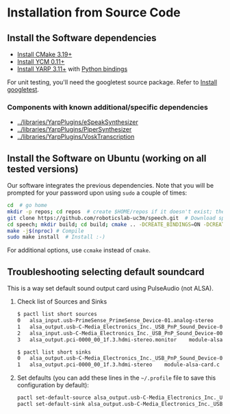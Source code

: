 # Installation from Source Code

## Install the Software dependencies

- [Install CMake 3.19+](https://github.com/roboticslab-uc3m/installation-guides/blob/master/docs/install-cmake.md)
- [Install YCM 0.11+](https://github.com/roboticslab-uc3m/installation-guides/blob/master/docs/install-ycm.md)
- [Install YARP 3.11+](https://github.com/roboticslab-uc3m/installation-guides/blob/master/docs/install-yarp.md)
with [Python bindings](https://github.com/roboticslab-uc3m/installation-guides/blob/master/docs/install-yarp.md#install-python-bindings)

For unit testing, you'll need the googletest source package. Refer to [Install googletest](https://github.com/roboticslab-uc3m/installation-guides/blob/master/docs/install-googletest.md/).

### Components with known additional/specific dependencies

- [../libraries/YarpPlugins/eSpeakSynthesizer](../libraries/YarpPlugins/eSpeakSynthesizer#requirements)
- [../libraries/YarpPlugins/PiperSynthesizer](../libraries/YarpPlugins/PiperSynthesizer#requirements)
- [../libraries/YarpPlugins/VoskTranscription](../libraries/YarpPlugins/VoskTranscription#requirements)

## Install the Software on Ubuntu (working on all tested versions)

Our software integrates the previous dependencies. Note that you will be prompted for your password upon using `sudo` a couple of times:

```bash
cd  # go home
mkdir -p repos; cd repos  # create $HOME/repos if it doesn't exist; then, enter it
git clone https://github.com/roboticslab-uc3m/speech.git  # Download speech software from the repository
cd speech; mkdir build; cd build; cmake .. -DCREATE_BINDINGS=ON -DCREATE_BINDINGS_PYTHON=ON  # Configure the speech software
make -j$(nproc) # Compile
sudo make install  # Install :-)
```

For additional options, use `ccmake` instead of `cmake`.

## Troubleshooting selecting default soundcard

This is a way set default sound output card using PulseAudio (not ALSA).

1. Check list of Sources and Sinks

   ```bash
   $ pactl list short sources
   0   alsa_input.usb-PrimeSense_PrimeSense_Device-01.analog-stereo    module-alsa-card.c  s16le 2ch 44100Hz
   1   alsa_output.usb-C-Media_Electronics_Inc._USB_PnP_Sound_Device-00.analog-stereo.monitor  module-alsa-card.c  s16le 2ch 48000Hz
   2   alsa_input.usb-C-Media_Electronics_Inc._USB_PnP_Sound_Device-00.analog-mono module-alsa-card.c  s16le 1ch 44100Hz
   3   alsa_output.pci-0000_00_1f.3.hdmi-stereo.monitor    module-alsa-card.c  s16le 2ch 44100Hz

   $ pactl list short sinks
   0   alsa_output.usb-C-Media_Electronics_Inc._USB_PnP_Sound_Device-00.analog-stereo  module-alsa-card.c  s16le 2ch 48000Hz
   1   alsa_output.pci-0000_00_1f.3.hdmi-stereo    module-alsa-card.c  s16le 2ch 44100Hz
   ```

2. Set defaults (you can add these lines in the `~/.profile` file to save this configuration by default):

   ```bash
   pactl set-default-source alsa_output.usb-C-Media_Electronics_Inc._USB_PnP_Sound_Device-00.analog-stereo.monitor
   pactl set-default-sink alsa_output.usb-C-Media_Electronics_Inc._USB_PnP_Sound_Device-00.analog-stereo
   ```
